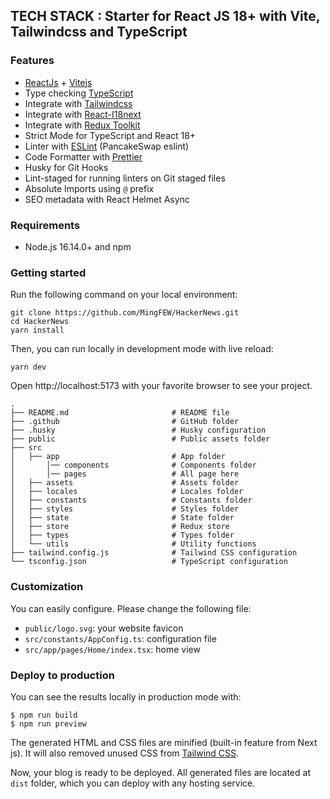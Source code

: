 ## TECH STACK : Starter for React JS 18+ with Vite, Tailwindcss and TypeScript

### Features

- [ReactJs](https://reactjs.org/) + [Vitejs](https://vitejs.dev/)
- Type checking [TypeScript](https://www.typescriptlang.org)
- Integrate with [Tailwindcss](https://taildwindcss.com/)
- Integrate with [React-I18next](https://react.i18next.com/)
- Integrate with [Redux Toolkit](https://redux-toolkit.js.org/)
- Strict Mode for TypeScript and React 18+
- Linter with [ESLint](https://eslint.org) (PancakeSwap eslint)
- Code Formatter with [Prettier](https://prettier.io)
- Husky for Git Hooks
- Lint-staged for running linters on Git staged files
- Absolute Imports using `@` prefix
- SEO metadata with React Helmet Async

### Requirements

- Node.js 16.14.0+ and npm

### Getting started

Run the following command on your local environment:

```shell
git clone https://github.com/MingFEW/HackerNews.git
cd HackerNews
yarn install
```

Then, you can run locally in development mode with live reload:

```shell
yarn dev
```

Open http://localhost:5173 with your favorite browser to see your project.

```shell
.
├── README.md                       # README file
├── .github                         # GitHub folder
├── .husky                          # Husky configuration
├── public                          # Public assets folder
├── src
│   ├── app                         # App folder
│       │── components              # Components folder
│       │── pages                   # All page here
│   ├── assets                      # Assets folder
│   ├── locales                     # Locales folder
│   ├── constants                   # Constants folder
│   ├── styles                      # Styles folder
│   ├── state                       # State folder
│   ├── store                       # Redux store
│   ├── types                       # Types folder
│   └── utils                       # Utility functions
├── tailwind.config.js              # Tailwind CSS configuration
└── tsconfig.json                   # TypeScript configuration
```

### Customization

You can easily configure. Please change the following file:

- `public/logo.svg`: your website favicon
- `src/constants/AppConfig.ts`: configuration file
- `src/app/pages/Home/index.tsx`: home view

### Deploy to production

You can see the results locally in production mode with:

```shell
$ npm run build
$ npm run preview
```

The generated HTML and CSS files are minified (built-in feature from Next js). It will also removed unused CSS from [Tailwind CSS](https://tailwindcss.com).

Now, your blog is ready to be deployed. All generated files are located at `dist` folder, which you can deploy with any hosting service.
